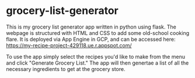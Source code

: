 # grocery-list-generator

This is my grocery list generator app written in python using flask. 
The webpage is structured with HTML and CSS to add some old-school cooking flare. 
It is deployed via App Engine in GCP, and can be accessed here: https://my-recipe-project-429118.ue.r.appspot.com/

To use the app simply select the recipes you'd like to make from the menu and click "Generate Grocery List." 
The app will then genertae a list of all the necessary ingredients to get at the grocery store.

